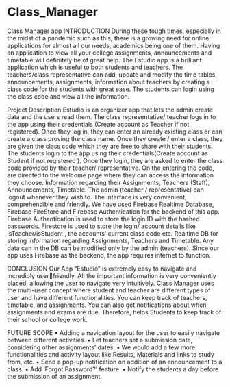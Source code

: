 # Class_Manager
Class Manager app
INTRODUCTION
During these tough times, especially in the midst of a pandemic such as this, 
there is a growing need for online applications for almost all our needs, 
academics being one of them. Having an application to view all your college 
assignments, announcements and timetable will definitely be of great help.
The Estudio app is a brilliant application which is useful to both students 
and teachers. The teachers/class representative can add, update and modify 
the time tables, announcements, assignments, information about teachers by 
creating a class code for the students with great ease. The students can login 
using the class code and view all the information.

Project Description
Estudio is an organizer app that lets the admin create data and the users read 
them. The class representative/ teacher logs in to the app using their 
credentials (Create account as Teacher if not registered). Once they log in, 
they can enter an already existing class or can create a class proving the class 
name.
Once they create / enter a class, they are given the class code which they are 
free to share with their students. The students login to the app using their 
credentials(Create account as Student if not registered ). Once they login, 
they are asked to enter the class code provided by their teacher/ 
representative. On the entering the code, are directed to the welcome page 
where they can access the information they choose. Information regarding 
their Assignments, Teachers (Staff), Announcements, Timetable.
The admin (teacher / representative) can logout whenever they wish to.
The interface is very convenient, comprehendible and friendly.
We have used Firebase Realtime Database, Firebase FireStore and Firebase 
Authentication for the backend of this app. Firebase Authentication is used 
to store the login ID with the hashed passwords. Firestore is used to store the 
login/ account details like isTeacher/isStudent , the accounts’ current class 
code etc. Realtime DB for storing information regarding Assignments, 
Teachers and Timetable. Any data can in the DB can be modified only by 
the admin (teachers).
Since our app uses Firebase as the backend, the app requires internet to 
function.

CONCLUSION
Our App “Estudio” is extremely easy to navigate and incredibly userfriendly. All the important information is very conveniently placed, allowing 
the user to navigate very intuitively.
Class Manager uses the multi-user concept where student and teacher are 
different types of user and have different functionalities.
You can keep track of teachers, timetable, and assignments. You can also get 
notifications about when assignments and exams are due.
Therefore, helps Students to keep track of their school or college work.

FUTURE SCOPE
• Adding a navigation layout for the user to easily navigate between 
different activities.
• Let teachers set a submission date, considering other assignments’
dates.
• We would add a few more functionalities and activity layout like 
Results, Materials and links to study from, etc.
• Send a pop-up notification on addition of an announcement to a class.
• Add ‘Forgot Password?’ feature.
• Notify the students a day before the submission of an assignment.
